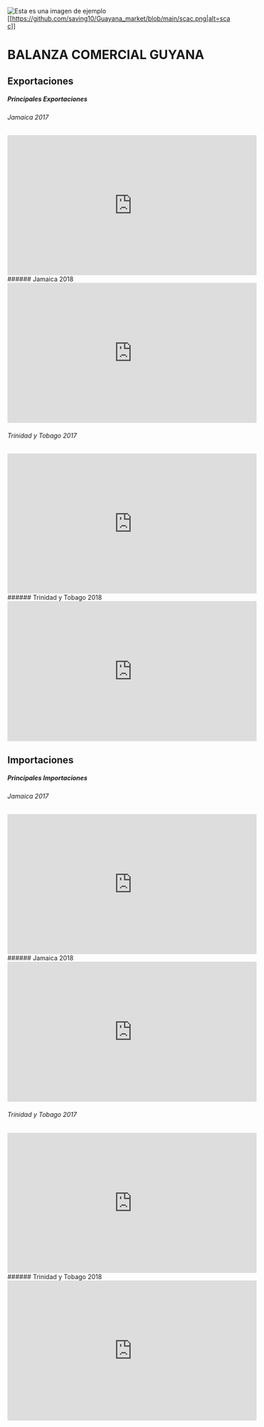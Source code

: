 ![Esta es una imagen de ejemplo](https://ejemplo.com/imagen.jpg)
[[https://github.com/saving10/Guayana_market/blob/main/scac.png|alt=scac]]
# BALANZA COMERCIAL GUYANA

## Exportaciones
##### Principales Exportaciones

###### Jamaica 2017
<iframe width="560" height="315" src="https://oec.world/es/visualize/embed/tree_map/hs92/export/guy/jam/show/2017/?controls=false" frameborder="0"></iframe>
###### Jamaica 2018
<iframe width="560" height="315" src="https://oec.world/es/visualize/embed/tree_map/hs92/export/guy/jam/show/2018/?controls=false" frameborder="0"></iframe>

###### Trinidad y Tobago 2017
<iframe width="560" height="315" src="https://oec.world/es/visualize/embed/tree_map/hs92/export/guy/tto/show/2017/?controls=false" frameborder="0"></iframe>
###### Trinidad y Tobago 2018
<iframe width="560" height="315" src="https://oec.world/es/visualize/embed/tree_map/hs92/export/guy/tto/show/2018/?controls=false" frameborder="0"></iframe>

## Importaciones
##### Principales Importaciones

###### Jamaica 2017
<iframe width="560" height="315" src="https://oec.world/es/visualize/embed/tree_map/hs92/import/guy/jam/show/2017/?controls=false" frameborder="0"></iframe>
###### Jamaica 2018
<iframe width="560" height="315" src="https://oec.world/es/visualize/embed/tree_map/hs92/import/guy/jam/show/2018/?controls=false" frameborder="0"></iframe>

###### Trinidad y Tobago 2017
<iframe width="560" height="315" src="https://oec.world/es/visualize/embed/tree_map/hs92/import/guy/tto/show/2017/?controls=false" frameborder="0"></iframe>
###### Trinidad y Tobago 2018
<iframe width="560" height="315" src="https://oec.world/es/visualize/embed/tree_map/hs92/import/guy/tto/show/2018/?controls=false" frameborder="0"></iframe>

